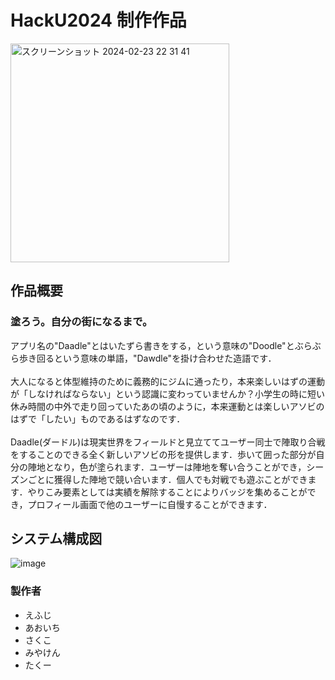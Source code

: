 # HackU2024 制作作品

<img width="350" alt="スクリーンショット 2024-02-23 22 31 41" src="https://github.com/tsunufu/Daadle/assets/73733296/2a01e062-bd14-466d-aa4a-64ca5aac41dc">





## 作品概要
### 塗ろう。自分の街になるまで。
アプリ名の"Daadle"とはいたずら書きをする，という意味の"Doodle"とぶらぶら歩き回るという意味の単語，"Dawdle"を掛け合わせた造語です．<br><br>
大人になると体型維持のために義務的にジムに通ったり，本来楽しいはずの運動が「しなければならない」という認識に変わっていませんか？小学生の時に短い休み時間の中外で走り回っていたあの頃のように，本来運動とは楽しいアソビのはずで「したい」ものであるはずなのです．<br><br>
Daadle(ダードル)は現実世界をフィールドと見立ててユーザー同士で陣取り合戦をすることのできる全く新しいアソビの形を提供します．歩いて囲った部分が自分の陣地となり，色が塗られます．ユーザーは陣地を奪い合うことができ，シーズンごとに獲得した陣地で競い合います．個人でも対戦でも遊ぶことができます．やりこみ要素としては実績を解除することによりバッジを集めることができ，プロフィール画面で他のユーザーに自慢することができます．

## システム構成図
![image](https://github.com/tsunufu/Daadle/assets/73733296/ccb5d217-5afe-4838-8913-790eff3cfda7)





### 製作者
 - えふじ
 - あおいち
 - さくこ
 - みやけん
 - たくー
